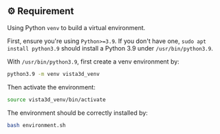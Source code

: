 ## ⚙️ Requirement
Using Python `venv` to build a virtual environment. 

First, ensure you're using `Python>=3.9`. If you don't have one, `sudo apt install python3.9` should install a Python 3.9 under `/usr/bin/python3.9`.

With `/usr/bin/python3.9`, first create a venv environment by:
```bash
python3.9 -m venv vista3d_venv
```
Then activate the environment:
```bash
source vista3d_venv/bin/activate
```
The environment should be correctly installed by:
```bash
bash environment.sh
```